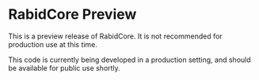 RabidCore Preview
========================

This is a preview release of RabidCore.  It is not recommended for production
use at this time.

This code is currently being developed in a production setting, and should be
available for public use shortly.
